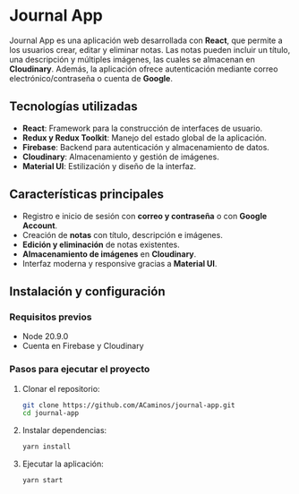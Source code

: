 # Journal App

Journal App es una aplicación web desarrollada con **React**, que permite a los usuarios crear, editar y eliminar notas. Las notas pueden incluir un título, una descripción y múltiples imágenes, las cuales se almacenan en **Cloudinary**. Además, la aplicación ofrece autenticación mediante correo electrónico/contraseña o cuenta de **Google**.

## Tecnologías utilizadas
- **React**: Framework para la construcción de interfaces de usuario.
- **Redux y Redux Toolkit**: Manejo del estado global de la aplicación.
- **Firebase**: Backend para autenticación y almacenamiento de datos.
- **Cloudinary**: Almacenamiento y gestión de imágenes.
- **Material UI**: Estilización y diseño de la interfaz.

## Características principales
- Registro e inicio de sesión con **correo y contraseña** o con **Google Account**.
- Creación de **notas** con título, descripción e imágenes.
- **Edición y eliminación** de notas existentes.
- **Almacenamiento de imágenes** en **Cloudinary**.
- Interfaz moderna y responsive gracias a **Material UI**.

## Instalación y configuración
### Requisitos previos
- Node 20.9.0
- Cuenta en Firebase y Cloudinary

### Pasos para ejecutar el proyecto
1. Clonar el repositorio:
   ```sh
   git clone https://github.com/ACaminos/journal-app.git
   cd journal-app
   ```

2. Instalar dependencias:
   ```sh
   yarn install
   ```
   
3. Ejecutar la aplicación:
   ```sh
   yarn start
   ```
